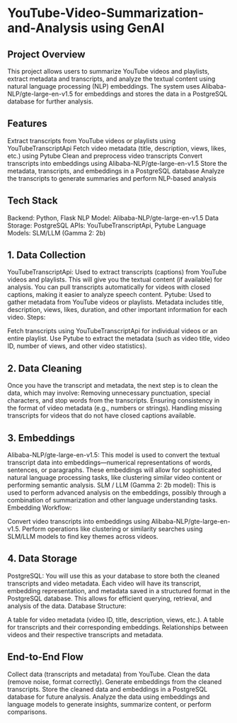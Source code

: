 # YouTube-Video-Summarization-and-Analysis using GenAI

## Project Overview
This project allows users to summarize YouTube videos and playlists, extract metadata and transcripts, and analyze the textual content using natural language processing (NLP) embeddings. The system uses Alibaba-NLP/gte-large-en-v1.5 for embeddings and stores the data in a PostgreSQL database for further analysis.

## Features
Extract transcripts from YouTube videos or playlists using YouTubeTranscriptApi
Fetch video metadata (title, description, views, likes, etc.) using Pytube
Clean and preprocess video transcripts
Convert transcripts into embeddings using Alibaba-NLP/gte-large-en-v1.5
Store the metadata, transcripts, and embeddings in a PostgreSQL database
Analyze the transcripts to generate summaries and perform NLP-based analysis

## Tech Stack
Backend: Python, Flask
NLP Model: Alibaba-NLP/gte-large-en-v1.5
Data Storage: PostgreSQL
APIs: YouTubeTranscriptApi, Pytube
Language Models: SLM/LLM (Gamma 2: 2b)

## 1. Data Collection
YouTubeTranscriptApi: Used to extract transcripts (captions) from YouTube videos and playlists. This will give you the textual content (if available) for analysis.
You can pull transcripts automatically for videos with closed captions, making it easier to analyze speech content.
Pytube: Used to gather metadata from YouTube videos or playlists.
Metadata includes title, description, views, likes, duration, and other important information for each video.
Steps:

Fetch transcripts using YouTubeTranscriptApi for individual videos or an entire playlist.
Use Pytube to extract the metadata (such as video title, video ID, number of views, and other video statistics).
## 2. Data Cleaning
Once you have the transcript and metadata, the next step is to clean the data, which may involve:
Removing unnecessary punctuation, special characters, and stop words from the transcripts.
Ensuring consistency in the format of video metadata (e.g., numbers or strings).
Handling missing transcripts for videos that do not have closed captions available.
## 3. Embeddings
Alibaba-NLP/gte-large-en-v1.5: This model is used to convert the textual transcript data into embeddings—numerical representations of words, sentences, or paragraphs.
These embeddings will allow for sophisticated natural language processing tasks, like clustering similar video content or performing semantic analysis.
SLM / LLM (Gamma 2: 2b model): This is used to perform advanced analysis on the embeddings, possibly through a combination of summarization and other language understanding tasks.
Embedding Workflow:

Convert video transcripts into embeddings using Alibaba-NLP/gte-large-en-v1.5.
Perform operations like clustering or similarity searches using SLM/LLM models to find key themes across videos.
## 4. Data Storage
PostgreSQL: You will use this as your database to store both the cleaned transcripts and video metadata.
Each video will have its transcript, embedding representation, and metadata saved in a structured format in the PostgreSQL database.
This allows for efficient querying, retrieval, and analysis of the data.
Database Structure:

A table for video metadata (video ID, title, description, views, etc.).
A table for transcripts and their corresponding embeddings.
Relationships between videos and their respective transcripts and metadata.
## End-to-End Flow
Collect data (transcripts and metadata) from YouTube.
Clean the data (remove noise, format correctly).
Generate embeddings from the cleaned transcripts.
Store the cleaned data and embeddings in a PostgreSQL database for future analysis.
Analyze the data using embeddings and language models to generate insights, summarize content, or perform comparisons.
